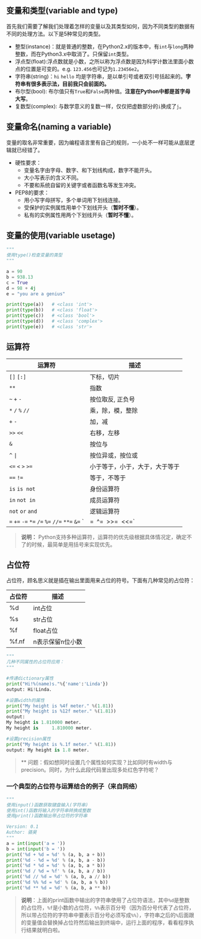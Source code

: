 ## 变量和类型(variable and type)

首先我们需要了解我们处理着怎样的变量以及其类型如何，因为不同类型的数据有不同的处理方法。以下是5种常见的类型。

- 整型(instance)：就是普通的整数，在Python2.x的版本中，有`int`与`long`两种整数，而在Python3.x中取消了。只保留`int`类型。
- 浮点型(float):浮点数就是小数，之所以称为浮点数是因为科学计数法里面小数点的位置是可变的。e.g. `123.456`也可记为`1.23456e2`。
- 字符串(string)：`hi` ``hello`` 均是字符串，是以单引号或者双引号括起来的。**字符串有很多表示法，目前我只会前面的。**
- 布尔型(bool): 布尔值只有`True`和`False`两种值。**注意在Python中都是首字母大写**。
- 复数型(complex): 与数学意义的复数一样，仅仅把虚数部分的``i``换成了``j``。

## 变量命名(naming a variable)

变量的取名非常重要，因为编程语言里有自己的规则，一小处不一样可能从底层逻辑就已经错了。

- 硬性要求：
  - 变量名字由字母、数字、和下划线构成，数字不能开头。
  - 大小写表示的含义不同。
  - 不要和系统自留的关键字或者函数名等发生冲突。
- PEP8的要求：
  - 用小写字母拼写，多个单词用下划线连接。
  - 受保护的实例属性用单个下划线开头（**暂时不懂**）。
  - 私有的实例属性用两个下划线开头（**暂时不懂**）。
 
## 变量的使用(variable usetage)

```python
"""
使用type()检查变量的类型
"""

a = 90
b = 938.13
c = True
d = 98 + 4j
e = "you are a genius"

print(type(a))   # <class 'int'>
print(type(b))   # <class 'float'>
print(type(c))   # <class 'bool'>
print(type(d))   # <class 'complex'>
print(type(e))   # <class 'str'>

```

## 运算符

| 运算符                                                       | 描述                           |
| ------------------------------------------------------------ | ------------------------------ |
| `[]` `[:]`                                                   | 下标，切片                     |
| `**`                                                         | 指数                           |
| `~` `+` `-`                                                  | 按位取反, 正负号               |
| `*` `/` `%` `//`                                             | 乘，除，模，整除               |
| `+` `-`                                                      | 加，减                         |
| `>>` `<<`                                                    | 右移，左移                     |
| `&`                                                          | 按位与                         |
| `^` `\|`                                                      | 按位异或，按位或               |
| `<=` `<` `>` `>=`                                            | 小于等于，小于，大于，大于等于 |
| `==` `!=`                                                    | 等于，不等于                   |
| `is`  `is not`                                               | 身份运算符                     |
| `in` `not in`                                                | 成员运算符                     |
| `not` `or` `and`                                             | 逻辑运算符                     |
| `=` `+=` `-=` `*=` `/=` `%=` `//=` `**=` `&=` `|=` `^=` `>>=` `<<=` | （复合）赋值运算符             |

>**说明：** Python支持多种运算符，运算符的优先级根据具体情况定，确定不了的时候，最简单是用括号来实现优先。

## 占位符

占位符，顾名思义就是插在输出里面用来占位的符号。下面有几种常见的占位符：

| 占位符                                                       | 描述                           |
| ------------------------------------------------------------ | ------------------------------ |
| %d                                                           | int占位                        |
| %s                                                           | str占位                        |
| %f                                                           |float占位                       |
| %f.nf                                                        | n表示保留n位小数               |   



```python
"""
几种不同属性的占位符应用：
"""

#传递dictionary属性
print("Hi!%(name)s."%{'name':'Linda'})
output: Hi!Linda.  

#设置width的属性
print("My height is %4f meter." %(1.81))
print("My height is %12f meter." %(1.81))
output:
My height is 1.810000 meter.
My height is     1.810000 meter.

#设置precision属性
print("My height is %.1f meter." %(1.81))
output: My height is 1.8 meter.
```
>** 问题：假如想同时设置几个属性如何实现？比如同时有width与precision。同时，为什么此段代码里出现多处红色字符呢？

### 一个典型的占位符与运算结合的例子（来自网络）

```Python
"""
使用input()函数获取键盘输入(字符串)
使用int()函数将输入的字符串转换成整数
使用print()函数输出带占位符的字符串

Version: 0.1
Author: 骆昊
"""
a = int(input('a = '))
b = int(input('b = '))
print('%d + %d = %d' % (a, b, a + b))
print('%d - %d = %d' % (a, b, a - b))
print('%d * %d = %d' % (a, b, a * b))
print('%d / %d = %f' % (a, b, a / b))
print('%d // %d = %d' % (a, b, a // b))
print('%d %% %d = %d' % (a, b, a % b))
print('%d ** %d = %d' % (a, b, a ** b))
```

> **说明**：上面的print函数中输出的字符串使用了占位符语法，其中`%d`是整数的占位符，`%f`是小数的占位符，`%%`表示百分号（因为百分号代表了占位符，所以带占位符的字符串中要表示百分号必须写成`%%`），字符串之后的`%`后面跟的变量值会替换掉占位符然后输出到终端中，运行上面的程序，看看程序执行结果就明白啦。

